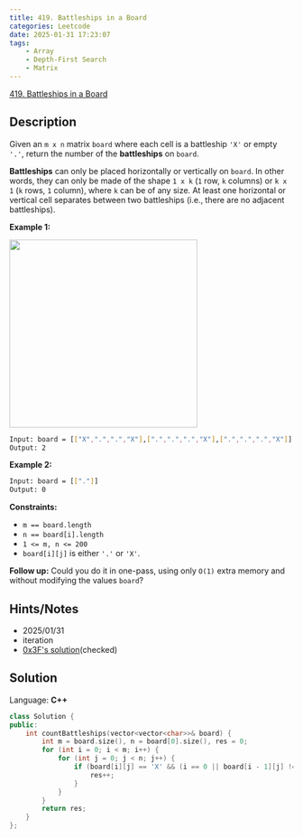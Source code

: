 ```yaml
---
title: 419. Battleships in a Board
categories: Leetcode
date: 2025-01-31 17:23:07
tags:
    - Array
    - Depth-First Search
    - Matrix
---
```


[419. Battleships in a Board](https://leetcode.com/problems/battleships-in-a-board/description/?envType=company&envId=facebook&favoriteSlug=facebook-three-months)

## Description

Given an `m x n` matrix `board` where each cell is a battleship `'X'` or empty `'.'`, return the number of the **battleships**  on `board`.

**Battleships**  can only be placed horizontally or vertically on `board`. In other words, they can only be made of the shape `1 x k` (`1` row, `k` columns) or `k x 1` (`k` rows, `1` column), where `k` can be of any size. At least one horizontal or vertical cell separates between two battleships (i.e., there are no adjacent battleships).

**Example 1:**

<img height="333" src="https://assets.leetcode.com/uploads/2024/06/21/image.png" width="333">

```bash
Input: board = [["X",".",".","X"],[".",".",".","X"],[".",".",".","X"]]
Output: 2
```

**Example 2:**

```bash
Input: board = [["."]]
Output: 0
```

**Constraints:**

- `m == board.length`
- `n == board[i].length`
- `1 <= m, n <= 200`
- `board[i][j]` is either `'.'` or `'X'`.

**Follow up:**  Could you do it in one-pass, using only `O(1)` extra memory and without modifying the values `board`?

## Hints/Notes

- 2025/01/31
- iteration
- [0x3F's solution](https://leetcode.cn/problems/battleships-in-a-board/solutions/2807145/yi-ci-bian-li-mei-ju-zhan-jian-qi-dian-p-34o7/?envType=company&envId=facebook&favoriteSlug=facebook-three-months)(checked)

## Solution

Language: **C++**

```C++
class Solution {
public:
    int countBattleships(vector<vector<char>>& board) {
        int m = board.size(), n = board[0].size(), res = 0;
        for (int i = 0; i < m; i++) {
            for (int j = 0; j < n; j++) {
                if (board[i][j] == 'X' && (i == 0 || board[i - 1][j] != 'X') && (j == 0 || board[i][j - 1] != 'X')) {
                    res++;
                }
            }
        }
        return res;
    }
};
```
